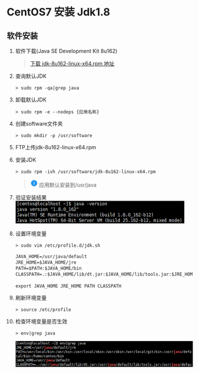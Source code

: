 # CentOS7 安装 Jdk1.8

## 软件安装

1.  软件下载(Java SE Development Kit 8u162)<br>

    > [下载 jdk-8u162-linux-x64.rpm 地址][jdk下载地址]

2.  查询默认JDK<br>

    ```命令
    > sudo rpm -qa|grep java
    ```

3.  卸载默认JDK<br>

    ```命令
    > sudo rpm -e --nodeps {应用名称}
    ```

4.  创建software文件夹<br>

    ```命令
    > sudo mkdir -p /usr/software
    ```

5.  FTP上传jdk-8u162-linux-x64.rpm<br>

6.  安装JDK<br>

    ```命令
    > sudo rpm -ivh /usr/software/jdk-8u162-linux-x64.rpm
    ```

    > ![info][info] 应用默认安装到/usr/java

7.  验证安装结果<br>
    ![第7步](images/03_7_1.png)<br>
8.  设置环境变量<br>

    ```命令
    > sudo vim /etc/profile.d/jdk.sh
    ```

    ```内容
    JAVA_HOME=/usr/java/default
    JRE_HOME=$JAVA_HOME/jre
    PATH=$PATH:$JAVA_HOME/bin
    CLASSPATH=.:$JAVA_HOME/lib/dt.jar:$JAVA_HOME/lib/tools.jar:$JRE_HOME/lib

    export JAVA_HOME JRE_HOME PATH CLASSPATH
    ```

9.  刷新环境变量<br>

    ```命令
    > source /etc/profile
    ```

10. 检查环境变量是否生效<br>

    ```命令
    > env|grep java
    ```

    ![第10步](images/03_10_1.png)<br>

[jdk下载地址]: http://www.oracle.com/technetwork/java/javase/downloads/jdk8-downloads-2133151.html

[info]: /images/info.png
